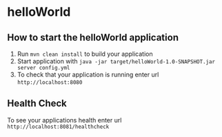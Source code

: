 # helloWorld

How to start the helloWorld application
---

1. Run `mvn clean install` to build your application
1. Start application with `java -jar target/helloWorld-1.0-SNAPSHOT.jar server config.yml`
1. To check that your application is running enter url `http://localhost:8080`

Health Check
---

To see your applications health enter url `http://localhost:8081/healthcheck`

